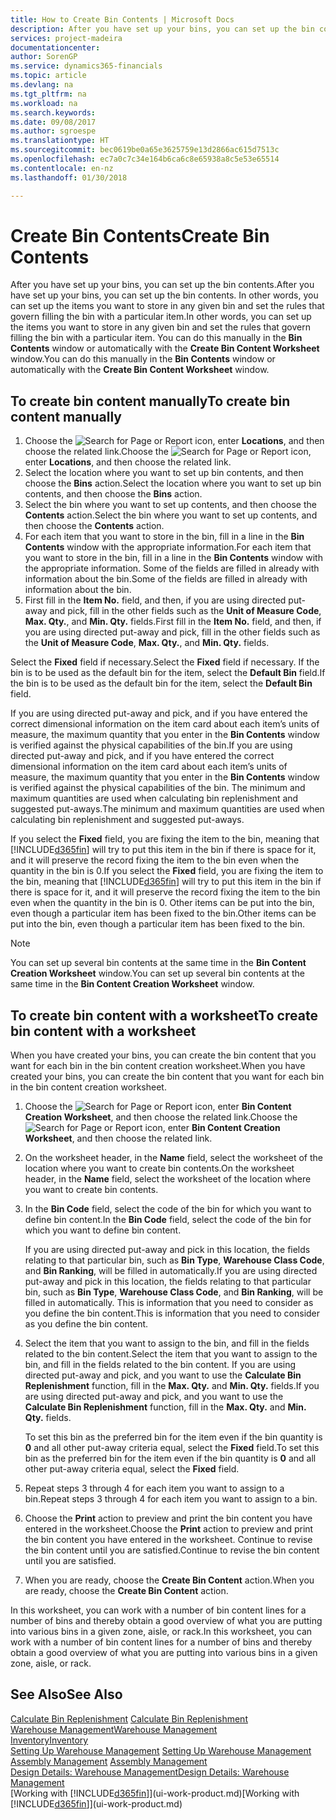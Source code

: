```yaml
---
title: How to Create Bin Contents | Microsoft Docs
description: After you have set up your bins, you can set up the bin contents. In other words, you can set up the items you want to store in any given bin and set the rules that govern filling the bin with a particular item.
services: project-madeira
documentationcenter: 
author: SorenGP
ms.service: dynamics365-financials
ms.topic: article
ms.devlang: na
ms.tgt_pltfrm: na
ms.workload: na
ms.search.keywords: 
ms.date: 09/08/2017
ms.author: sgroespe
ms.translationtype: HT
ms.sourcegitcommit: bec0619be0a65e3625759e13d2866ac615d7513c
ms.openlocfilehash: ec7a0c7c34e164b6ca6c8e65938a8c5e53e65514
ms.contentlocale: en-nz
ms.lasthandoff: 01/30/2018

---
```

# <a name="create-bin-contents"></a><span data-ttu-id="c177b-104">Create Bin Contents</span><span class="sxs-lookup"><span data-stu-id="c177b-104">Create Bin Contents</span></span>
<span data-ttu-id="c177b-105">After you have set up your bins, you can set up the bin contents.</span><span class="sxs-lookup"><span data-stu-id="c177b-105">After you have set up your bins, you can set up the bin contents.</span></span> <span data-ttu-id="c177b-106">In other words, you can set up the items you want to store in any given bin and set the rules that govern filling the bin with a particular item.</span><span class="sxs-lookup"><span data-stu-id="c177b-106">In other words, you can set up the items you want to store in any given bin and set the rules that govern filling the bin with a particular item.</span></span> <span data-ttu-id="c177b-107">You can do this manually in the **Bin Contents** window or automatically with the **Create Bin Content Worksheet** window.</span><span class="sxs-lookup"><span data-stu-id="c177b-107">You can do this manually in the **Bin Contents** window or automatically with the **Create Bin Content Worksheet** window.</span></span>

## <a name="to-create-bin-content-manually"></a><span data-ttu-id="c177b-108">To create bin content manually</span><span class="sxs-lookup"><span data-stu-id="c177b-108">To create bin content manually</span></span>  
1.  <span data-ttu-id="c177b-109">Choose the ![Search for Page or Report](media/ui-search/search_small.png "Search for Page or Report icon") icon, enter **Locations**, and then choose the related link.</span><span class="sxs-lookup"><span data-stu-id="c177b-109">Choose the ![Search for Page or Report](media/ui-search/search_small.png "Search for Page or Report icon") icon, enter **Locations**, and then choose the related link.</span></span>  
2.  <span data-ttu-id="c177b-110">Select the location where you want to set up bin contents,  and then choose the **Bins** action.</span><span class="sxs-lookup"><span data-stu-id="c177b-110">Select the location where you want to set up bin contents,  and then choose the **Bins** action.</span></span>  
3.  <span data-ttu-id="c177b-111">Select the bin where you want to set up contents, and then choose the **Contents** action.</span><span class="sxs-lookup"><span data-stu-id="c177b-111">Select the bin where you want to set up contents, and then choose the **Contents** action.</span></span>  
4.  <span data-ttu-id="c177b-112">For each item that you want to store in the bin, fill in a line in the **Bin Contents** window with the appropriate information.</span><span class="sxs-lookup"><span data-stu-id="c177b-112">For each item that you want to store in the bin, fill in a line in the **Bin Contents** window with the appropriate information.</span></span> <span data-ttu-id="c177b-113">Some of the fields are filled in already with information about the bin.</span><span class="sxs-lookup"><span data-stu-id="c177b-113">Some of the fields are filled in already with information about the bin.</span></span>  
5.  <span data-ttu-id="c177b-114">First fill in the **Item No.** field, and then, if you are using directed put-away and pick, fill in the other fields such as the **Unit of Measure Code**, **Max. Qty.**, and **Min. Qty.** fields.</span><span class="sxs-lookup"><span data-stu-id="c177b-114">First fill in the **Item No.** field, and then, if you are using directed put-away and pick, fill in the other fields such as the **Unit of Measure Code**, **Max. Qty.**, and **Min. Qty.** fields.</span></span>  

<span data-ttu-id="c177b-115">Select the **Fixed** field if necessary.</span><span class="sxs-lookup"><span data-stu-id="c177b-115">Select the **Fixed** field if necessary.</span></span> <span data-ttu-id="c177b-116">If the bin is to be used as the default bin for the item, select the **Default Bin** field.</span><span class="sxs-lookup"><span data-stu-id="c177b-116">If the bin is to be used as the default bin for the item, select the **Default Bin** field.</span></span>  

<span data-ttu-id="c177b-117">If you are using directed put-away and pick, and if you have entered the correct dimensional information on the item card about each item’s units of measure, the maximum quantity that you enter in the **Bin Contents** window is verified against the physical capabilities of the bin.</span><span class="sxs-lookup"><span data-stu-id="c177b-117">If you are using directed put-away and pick, and if you have entered the correct dimensional information on the item card about each item’s units of measure, the maximum quantity that you enter in the **Bin Contents** window is verified against the physical capabilities of the bin.</span></span> <span data-ttu-id="c177b-118">The minimum and maximum quantities are used when calculating bin replenishment and suggested put-aways.</span><span class="sxs-lookup"><span data-stu-id="c177b-118">The minimum and maximum quantities are used when calculating bin replenishment and suggested put-aways.</span></span>  

<span data-ttu-id="c177b-119">If you select the **Fixed** field, you are fixing the item to the bin, meaning that [!INCLUDE[d365fin](includes/d365fin_md.md)] will try to put this item in the bin if there is space for it, and it will preserve the record fixing the item to the bin even when the quantity in the bin is 0.</span><span class="sxs-lookup"><span data-stu-id="c177b-119">If you select the **Fixed** field, you are fixing the item to the bin, meaning that [!INCLUDE[d365fin](includes/d365fin_md.md)] will try to put this item in the bin if there is space for it, and it will preserve the record fixing the item to the bin even when the quantity in the bin is 0.</span></span> <span data-ttu-id="c177b-120">Other items can be put into the bin, even though a particular item has been fixed to the bin.</span><span class="sxs-lookup"><span data-stu-id="c177b-120">Other items can be put into the bin, even though a particular item has been fixed to the bin.</span></span>  

> [!NOTE]  
>  <span data-ttu-id="c177b-121">You can set up several bin contents at the same time in the **Bin Content Creation Worksheet** window.</span><span class="sxs-lookup"><span data-stu-id="c177b-121">You can set up several bin contents at the same time in the **Bin Content Creation Worksheet** window.</span></span>  

## <a name="to-create-bin-content-with-a-worksheet"></a><span data-ttu-id="c177b-122">To create bin content with a worksheet</span><span class="sxs-lookup"><span data-stu-id="c177b-122">To create bin content with a worksheet</span></span>  
<span data-ttu-id="c177b-123">When you have created your bins, you can create the bin content that you want for each bin in the bin content creation worksheet.</span><span class="sxs-lookup"><span data-stu-id="c177b-123">When you have created your bins, you can create the bin content that you want for each bin in the bin content creation worksheet.</span></span>

1.  <span data-ttu-id="c177b-124">Choose the ![Search for Page or Report](media/ui-search/search_small.png "Search for Page or Report icon") icon, enter **Bin Content Creation Worksheet**, and then choose the related link.</span><span class="sxs-lookup"><span data-stu-id="c177b-124">Choose the ![Search for Page or Report](media/ui-search/search_small.png "Search for Page or Report icon") icon, enter **Bin Content Creation Worksheet**, and then choose the related link.</span></span>  
2.  <span data-ttu-id="c177b-125">On the worksheet header, in the **Name** field, select the worksheet of the location where you want to create bin contents.</span><span class="sxs-lookup"><span data-stu-id="c177b-125">On the worksheet header, in the **Name** field, select the worksheet of the location where you want to create bin contents.</span></span>  
3.  <span data-ttu-id="c177b-126">In the **Bin Code** field, select the code of the bin for which you want to define bin content.</span><span class="sxs-lookup"><span data-stu-id="c177b-126">In the **Bin Code** field, select the code of the bin for which you want to define bin content.</span></span>   

    <span data-ttu-id="c177b-127">If you are using directed put-away and pick in this location, the fields relating to that particular bin, such as **Bin Type**, **Warehouse Class Code**, and **Bin Ranking**, will be filled in automatically.</span><span class="sxs-lookup"><span data-stu-id="c177b-127">If you are using directed put-away and pick in this location, the fields relating to that particular bin, such as **Bin Type**, **Warehouse Class Code**, and **Bin Ranking**, will be filled in automatically.</span></span> <span data-ttu-id="c177b-128">This is information that you need to consider as you define the bin content.</span><span class="sxs-lookup"><span data-stu-id="c177b-128">This is information that you need to consider as you define the bin content.</span></span>  
4.  <span data-ttu-id="c177b-129">Select the item that you want to assign to the bin, and fill in the fields related to the bin content.</span><span class="sxs-lookup"><span data-stu-id="c177b-129">Select the item that you want to assign to the bin, and fill in the fields related to the bin content.</span></span> <span data-ttu-id="c177b-130">If you are using directed put-away and pick, and you want to use the **Calculate Bin Replenishment** function, fill in the **Max. Qty.** and **Min. Qty.** fields.</span><span class="sxs-lookup"><span data-stu-id="c177b-130">If you are using directed put-away and pick, and you want to use the **Calculate Bin Replenishment** function, fill in the **Max. Qty.** and **Min. Qty.** fields.</span></span>  

    <span data-ttu-id="c177b-131">To set this bin as the preferred bin for the item even if the bin quantity is **0** and all other put-away criteria equal, select the **Fixed** field.</span><span class="sxs-lookup"><span data-stu-id="c177b-131">To set this bin as the preferred bin for the item even if the bin quantity is **0** and all other put-away criteria equal, select the **Fixed** field.</span></span>  
5.  <span data-ttu-id="c177b-132">Repeat steps 3 through 4 for each item you want to assign to a bin.</span><span class="sxs-lookup"><span data-stu-id="c177b-132">Repeat steps 3 through 4 for each item you want to assign to a bin.</span></span>  
6.  <span data-ttu-id="c177b-133">Choose the **Print** action to preview and print the bin content you have entered in the worksheet.</span><span class="sxs-lookup"><span data-stu-id="c177b-133">Choose the **Print** action to preview and print the bin content you have entered in the worksheet.</span></span> <span data-ttu-id="c177b-134">Continue to revise the bin content until you are satisfied.</span><span class="sxs-lookup"><span data-stu-id="c177b-134">Continue to revise the bin content until you are satisfied.</span></span>  
7.  <span data-ttu-id="c177b-135">When you are ready, choose the **Create Bin Content** action.</span><span class="sxs-lookup"><span data-stu-id="c177b-135">When you are ready, choose the **Create Bin Content** action.</span></span>  

<span data-ttu-id="c177b-136">In this worksheet, you can work with a number of bin content lines for a number of bins and thereby obtain a good overview of what you are putting into various bins in a given zone, aisle, or rack.</span><span class="sxs-lookup"><span data-stu-id="c177b-136">In this worksheet, you can work with a number of bin content lines for a number of bins and thereby obtain a good overview of what you are putting into various bins in a given zone, aisle, or rack.</span></span>  

## <a name="see-also"></a><span data-ttu-id="c177b-137">See Also</span><span class="sxs-lookup"><span data-stu-id="c177b-137">See Also</span></span>
<span data-ttu-id="c177b-138">[Calculate Bin Replenishment](warehouse-how-to-calculate-bin-replenishment.md)  </span><span class="sxs-lookup"><span data-stu-id="c177b-138">[Calculate Bin Replenishment](warehouse-how-to-calculate-bin-replenishment.md)  </span></span>  
[<span data-ttu-id="c177b-139">Warehouse Management</span><span class="sxs-lookup"><span data-stu-id="c177b-139">Warehouse Management</span></span>](warehouse-manage-warehouse.md)  
[<span data-ttu-id="c177b-140">Inventory</span><span class="sxs-lookup"><span data-stu-id="c177b-140">Inventory</span></span>](inventory-manage-inventory.md)  
<span data-ttu-id="c177b-141">[Setting Up Warehouse Management](warehouse-setup-warehouse.md)   </span><span class="sxs-lookup"><span data-stu-id="c177b-141">[Setting Up Warehouse Management](warehouse-setup-warehouse.md)   </span></span>  
<span data-ttu-id="c177b-142">[Assembly Management](assembly-assemble-items.md)  </span><span class="sxs-lookup"><span data-stu-id="c177b-142">[Assembly Management](assembly-assemble-items.md)  </span></span>  
[<span data-ttu-id="c177b-143">Design Details: Warehouse Management</span><span class="sxs-lookup"><span data-stu-id="c177b-143">Design Details: Warehouse Management</span></span>](design-details-warehouse-management.md)  
<span data-ttu-id="c177b-144">[Working with [!INCLUDE[d365fin](includes/d365fin_md.md)]](ui-work-product.md)</span><span class="sxs-lookup"><span data-stu-id="c177b-144">[Working with [!INCLUDE[d365fin](includes/d365fin_md.md)]](ui-work-product.md)</span></span>

